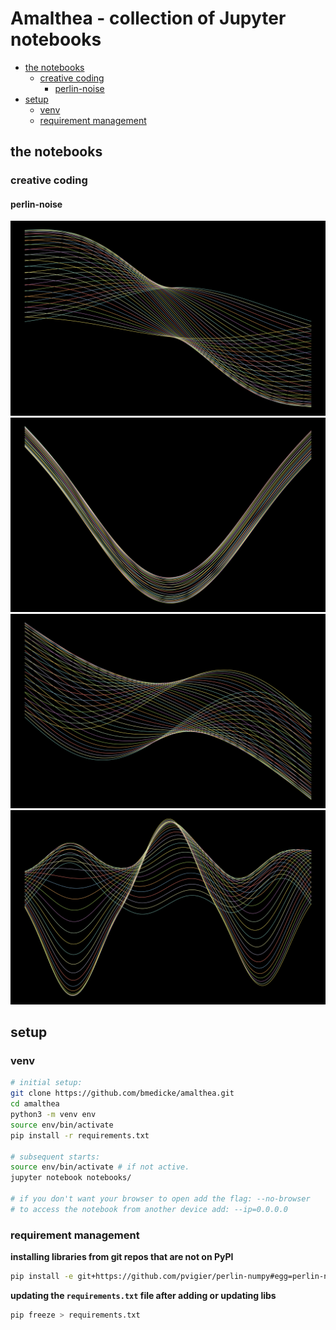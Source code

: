 # Amalthea - collection of Jupyter notebooks


<!-- vim-markdown-toc GFM -->

* [the notebooks](#the-notebooks)
  * [creative coding](#creative-coding)
    * [perlin-noise](#perlin-noise)
* [setup](#setup)
  * [venv](#venv)
  * [requirement management](#requirement-management)

<!-- vim-markdown-toc -->

## the notebooks

### creative coding

#### perlin-noise

![perlin noise example 0](samples/perlin-noise-00.png)
![perlin noise example 1](samples/perlin-noise-01.png)
![perlin noise example 2](samples/perlin-noise-02.png)
![perlin noise example 3](samples/perlin-noise-03.png)

## setup

### venv

```sh
# initial setup:
git clone https://github.com/bmedicke/amalthea.git
cd amalthea
python3 -m venv env
source env/bin/activate
pip install -r requirements.txt

# subsequent starts:
source env/bin/activate # if not active.
jupyter notebook notebooks/

# if you don't want your browser to open add the flag: --no-browser
# to access the notebook from another device add: --ip=0.0.0.0
```

### requirement management

**installing libraries from git repos that are not on PyPI**

```sh
pip install -e git+https://github.com/pvigier/perlin-numpy#egg=perlin-numpy
```

**updating the `requirements.txt` file after adding or updating libs**

```sh
pip freeze > requirements.txt
```
